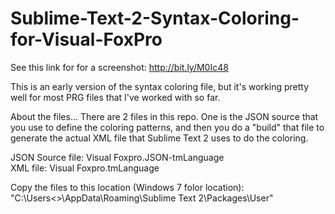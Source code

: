 Sublime-Text-2-Syntax-Coloring-for-Visual-FoxPro
================================================

See this link for for a screenshot: http://bit.ly/M0Ic48

This is an early version of the syntax coloring file, but it's working pretty well for most PRG files that I've worked with so far.

About the files...
There are 2 files in this repo. One is the JSON source that you use to define the coloring patterns, and then you do a "build" that file to generate the actual XML file that Sublime Text 2 uses to do the coloring.

 JSON Source file: Visual Foxpro.JSON-tmLanguage  
 XML file: Visual Foxpro.tmLanguage  

Copy the files to this location (Windows 7 folor location):  
"C:\Users\<<UserName>>\AppData\Roaming\Sublime Text 2\Packages\User\"
